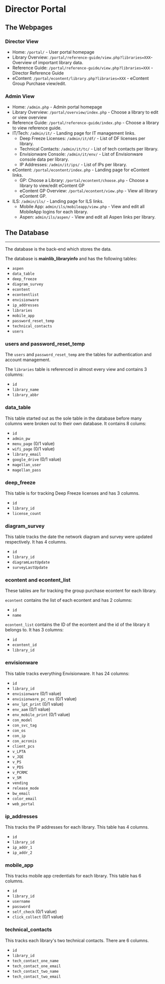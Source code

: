 # Director Portal

## The Webpages

### Director View
- Home: `/portal/` - User portal homepage
- Library Overview: `/portal/reference-guide/view.php?libraries=XXX`- Overview of important library data.
- Reference Guide: `/portal/reference-guide/view.php?libraries=XXX` - Director Reference Guide
- eContent: `/portal/econtent/library.php?libraries=XXX` - eContent Group Purchase view/edit.

### Admin View
- Home: `/admin.php` - Admin portal homepage
- Library Overview: `/portal/overview/index.php` - Choose a library to edit or view overview
- Reference Guide: `/portal/reference-guide/index.php` - Choose a library to view reference guide.
- IT/Tech: `/admin/it/` - Landing page for IT management links.
  - Deep Freeze Licenses: `/admin/it/df/` - List of DF licenses per library.
  - Technical Contacts: `/admin/it/tc/` - List of tech contacts per library.
  - Envisionware Console: `/admin/it/env/` - List of Envisionware console data per library.
  - IP Addresses: `/admin/it/ips/` - List of IPs per library.
- eContent: `/portal/econtent/index.php` - Landing page for eContent links.
    - GP: Choose a Library: `/portal/econtent/choose.php` - Choose a library to view/edit eContent GP
    - eContent GP Overview: `/portal/econtent/view.php` - View all library eContent GP.
- ILS: `/admin/ils/` - Landing page for ILS links.
    - Mobile App: `admin/ils/mobileapp/view.php` - View and edit all MobileApp logins for each library.
    - Aspen: `admin/ils/aspen/` - View and edit all Aspen links per library.




## The Database
---
The database is the back-end which stores the data. 

The database is **mainlib_libraryinfo** and has the following tables:
- `aspen`
- `data_table`
- `deep_freeze`
- `diagram_survey`
- `econtent`
- `econtentlist`
- `envisionware`
- `ip_addresses`
- `libraries`
- `mobile_app`
- `password_reset_temp`
- `technical_contacts`
- `users`

### users and password_reset_temp
The `users` and `password_reset_temp` are the tables for authentication and account management.

The `libraries` table is referenced in almost every view and contains 3 columns:
  - `id`
  - `library_name`
  - `library_abbr`

### data_table
This table started out as the sole table in the database before many columns were broken out to their own database. It contains 8 colums:
  - `id`
  - `admin_pw`
  - `menu_page` (0/1 value)
  - `wifi_page` (0/1 value)
  - `library_email`
  - `google_drive` (0/1 value)
  - `magellan_user`
  - `magellan_pass`

### deep_freeze
This table is for tracking Deep Freeze licenses and has 3 columns.
  - `id`
  - `library_id`
  - `license_count`

### diagram_survey
This table tracks the date the network diagram and survey were updated respectively. It has 4 columns.
  - `id`
  - `library_id`
  - `diagramLastUpdate`
  - `surveyLastUpdate`

### econtent and econtent_list
These tables are for tracking the group purchase econtent for each library. 

`econtent` contains the list of each econtent and has 2 columns:
  - `id`
  - `name`

`econtent_list` contains the ID of the econtent and the id of the library it belongs to. It has 3 columns:
  - `id`
  - `econtent_id`
  - `library_id`

### envisionware
This table tracks everything Envisionware. It has 24 columns:
  - `id`
  - `library_id`
  - `envisionware` (0/1 value)
  - `envisionware_pc_res` (0/1 value)
  - `env_lpt_print` (0/1 value)
  - `env_aam` (0/1 value)
  - `env_mobile_print` (0/1 value)
  - `con_model`
  - `con_svc_tag`
  - `con_os`
  - `con_ip`
  - `con_acronis`
  - `client_pcs`
  - `v_LPTA`
  - `v_JQE`
  - `v_PS`
  - `v_PDS`
  - `v_PCRMC`
  - `v_SM`
  - `vending`
  - `release_mode`
  - `bw_email`
  - `color_email`
  - `web_portal`

### ip_addresses
This tracks the IP addresses for each library. This table has 4 columns.
  - `id`
  - `library_id`
  - `ip_addr_1`
  - `ip_addr_2`

### mobile_app
This tracks mobile app credentials for each library. This table has 6 columns.
  - `id`
  - `library_id`
  - `username`
  - `password`
  - `self_check` (0/1 value)
  - `click_collect` (0/1 value)

### technical_contacts
This tracks each library's two technical contacts. There are 6 columns.
  - `id`
  - `library_id`
  - `tech_contact_one_name`
  - `tech_contact_one_email`
  - `tech_contact_two_name`
  - `tech_contact_two_email`


